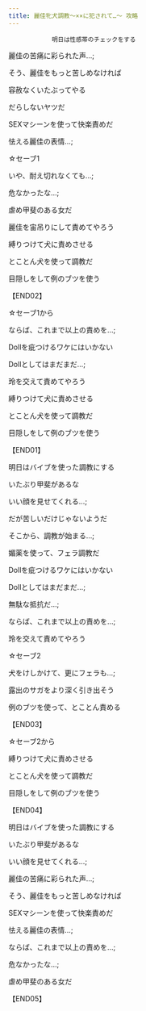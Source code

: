 ```yaml
---
title: 麗佳牝犬調教～××に犯されて…～ 攻略
---
```


                明日は性感帯のチェックをする

麗佳の苦痛に彩られた声…;

そう、麗佳をもっと苦しめなければ

容赦なくいたぶってやる

だらしないヤツだ

SEXマシーンを使って快楽責めだ

怯える麗佳の表情…;

☆セーブ1

いや、耐え切れなくても…;

危なかったな…;

虐め甲斐のある女だ

麗佳を宙吊りにして責めてやろう

縛りつけて犬に責めさせる

とことん犬を使って調教だ

目隠しをして例のブツを使う



【END02】





☆セーブ1から

ならば、これまで以上の責めを…;

Dollを疵つけるワケにはいかない

Dollとしてはまだまだ…;

玲を交えて責めてやろう

縛りつけて犬に責めさせる

とことん犬を使って調教だ

目隠しをして例のブツを使う



【END01】





明日はバイブを使った調教にする

いたぶり甲斐があるな

いい顔を見せてくれる…;

だが苦しいだけじゃないようだ

そこから、調教が始まる…;

媚薬を使って、フェラ調教だ

Dollを疵つけるワケにはいかない

Dollとしてはまだまだ…;

無駄な抵抗だ…;

ならば、これまで以上の責めを…;

玲を交えて責めてやろう

☆セーブ2

犬をけしかけて、更にフェラも…;

露出のサガをより深く引き出そう

例のブツを使って、とことん責める



【END03】





☆セーブ2から

縛りつけて犬に責めさせる

とことん犬を使って調教だ

目隠しをして例のブツを使う



【END04】





明日はバイブを使った調教にする

いたぶり甲斐があるな

いい顔を見せてくれる…;

麗佳の苦痛に彩られた声…;

そう、麗佳をもっと苦しめなければ

SEXマシーンを使って快楽責めだ

怯える麗佳の表情…;

ならば、これまで以上の責めを…;

危なかったな…;

虐め甲斐のある女だ



【END05】


              
